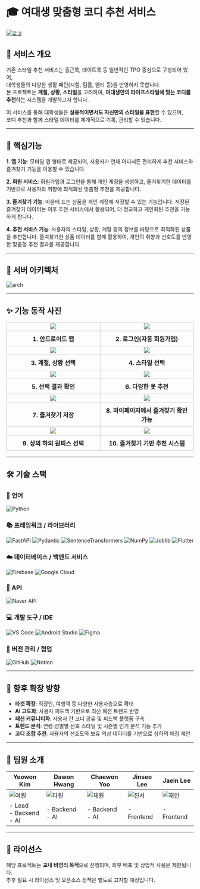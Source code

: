 # 🎓 여대생 맞춤형 코디 추천 서비스

![로고](image/로고.png)


## 🧥 서비스 개요
기존 스타일 추천 서비스는 출근룩, 데이트룩 등 일반적인 TPO 중심으로 구성되어 있어,  
대학생들의 다양한 생활 패턴(시험, 팀플, 엠티 등)을 반영하지 못합니다.  
본 프로젝트는 **계절, 상황, 스타일**을 고려하여, **여대생만의 라이프스타일에 맞는 코디를 추천**하는 시스템을 개발하고자 합니다.

이 서비스를 통해 대학생들은 **실용적이면서도 자신만의 스타일을 표현**할 수 있으며,  
코디 추천과 함께 스타일 데이터를 체계적으로 기록, 관리할 수 있습니다.

---

## 🤖 핵심기능
**1. 앱 기능**: 
모바일 앱 형태로 제공되어, 사용자가 언제 어디서든 편리하게 추천 서비스와 즐겨찾기 기능을 이용할 수 있습니다.

**2. 회원 서비스**: 
회원가입과 로그인을 통해 개인 계정을 생성하고, 즐겨찾기한 데이터를 기반으로 사용자의 취향에 최적화된 맞춤형 추천을 제공합니다.

**3. 즐겨찾기 기능**: 
마음에 드는 상품을 개인 계정에 저장할 수 있는 기능입니다.
저장된 즐겨찾기 데이터는 이후 추천 서비스에서 활용되어, 더 정교하고 개인화된 추천을 가능하게 합니다.

**4. 추천 서비스 기능**: 
사용자의 스타일, 상황, 계절 등의 정보를 바탕으로 최적화된 상품을 추천합니다. 즐겨찾기한 상품 데이터를 함께 활용하여, 개인의 취향과 선호도를 반영한 맞춤형 추천 결과를 제공합니다.

---

## 🎀 서버 아키텍처
![arch](image/arch.png)

---

## ✨ 기능 동작 사진

<table style="width: 100%; border-collapse: collapse; text-align: center;">
  <tr>
    <td style="width: 50%; border: 1px solid #ccc;">
      <img src="image/android_app.png" style="max-width:95%;"><br>
    </td>
    <td style="width: 50%; border: 1px solid #ccc;">
      <img src="image/login.png" style="max-width:95%;"><br>
    </td>
  </tr>
  <tr>
    <td style="padding: 8px; border: 1px solid #ccc;">
      <b>1. 안드로이드 앱</b>
    </td>
    <td style="padding: 8px; border: 1px solid #ccc;">
      <b>2. 로그인(자동 회원가입)</b>
    </td>
  </tr>
  <tr>
    <td style="width: 50%; border: 1px solid #ccc;">
      <img src="image/season_situation.png" style="max-width:95%;"><br>
    </td>
    <td style="width: 50%; border: 1px solid #ccc;">
      <img src="image/style_select.png" style="max-width:95%;"><br>
    </td>
  </tr>
  <tr>
    <td style="padding: 8px; border: 1px solid #ccc;">
      <b>3. 계절, 상황 선택</b>
    </td>
    <td style="padding: 8px; border: 1px solid #ccc;">
      <b>4. 스타일 선택</b>
    </td>
  </tr>
  <tr>
    <td style="width: 50%; border: 1px solid #ccc;">
      <img src="image/select_result.png" style="max-width:95%;"><br>
    </td>
    <td style="width: 50%; border: 1px solid #ccc;">
      <img src="image/multiple_clothes_recommend.png" style="max-width:95%;"><br>
    </td>
  </tr>
  <tr>
    <td style="padding: 8px; border: 1px solid #ccc;">
      <b>5. 선택 결과 확인</b>
    </td>
    <td style="padding: 8px; border: 1px solid #ccc;">
      <b>6. 다양한 옷 추천</b>
    </td>
  </tr>
  <tr>
    <td style="width: 50%; border: 1px solid #ccc;">
      <img src="image/save_favorites.png" style="max-width:95%;"><br>
    </td>
    <td style="width: 50%; border: 1px solid #ccc;">
      <img src="image/mypage_favorites_check.png" style="max-width:95%;"><br>
    </td>
  </tr>
  <tr>
    <td style="padding: 8px; border: 1px solid #ccc;">
      <b>7. 즐겨찾기 저장</b>
    </td>
    <td style="padding: 8px; border: 1px solid #ccc;">
      <b>8. 마이페이지에서 즐겨찾기 확인 가능</b>
    </td>
  </tr>
  <tr>
    <td style="width: 50%; border: 1px solid #ccc;">
      <img src="image/top_bottom_dress_select.png" style="max-width:95%;"><br>
    </td>
    <td style="width: 50%; border: 1px solid #ccc;">
      <img src="image/favorites_based_recommend.png" style="max-width:95%;"><br>
    </td>
  </tr>
  <tr>
    <td style="padding: 8px; border: 1px solid #ccc;">
      <b>9. 상의 하의 원피스 선택</b>
    </td>
    <td style="padding: 8px; border: 1px solid #ccc;">
      <b>10. 즐겨찾기 기반 추천 시스템</b>
    </td>
  </tr>
</table>

---

## 🛠️ 기술 스택

### 🐍 언어 
![Python](https://img.shields.io/badge/Python-3776AB?style=for-the-badge&logo=python&logoColor=white)

### 📚 프레임워크 / 라이브러리
![FastAPI](https://img.shields.io/badge/FastAPI-009688?style=for-the-badge&logo=fastapi&logoColor=white)
![Pydantic](https://img.shields.io/badge/Pydantic-E92063?style=for-the-badge&logo=pydantic&logoColor=white)
![SentenceTransformers](https://img.shields.io/badge/SentenceTransformers-1A73E8?style=for-the-badge&logo=semanticweb&logoColor=white)
![NumPy](https://img.shields.io/badge/NumPy-013243?style=for-the-badge&logo=numpy&logoColor=white)
![Joblib](https://img.shields.io/badge/Joblib-FF9900?style=for-the-badge&logo=python&logoColor=white)
![Flutter](https://img.shields.io/badge/Flutter-02569B?style=for-the-badge&logo=flutter&logoColor=white)

### ☁️ 데이터베이스 / 백엔드 서비스
![Firebase](https://img.shields.io/badge/Firebase-FFCA28?style=for-the-badge&logo=firebase&logoColor=black)
![Google Cloud](https://img.shields.io/badge/Google%20Cloud-4285F4?style=for-the-badge&logo=googlecloud&logoColor=white)

### 🔌 API
![Naver API](https://img.shields.io/badge/Naver%20API-03C75A?style=for-the-badge&logo=naver&logoColor=green)

### 💻 개발 도구 / IDE
![VS Code](https://img.shields.io/badge/VS%20Code-007ACC?style=for-the-badge&logo=visualstudiocode&logoColor=white)
![Android Studio](https://img.shields.io/badge/Android%20Studio-3DDC84?style=for-the-badge&logo=androidstudio&logoColor=white)
![Figma](https://img.shields.io/badge/Figma-F24E1E?style=for-the-badge&logo=figma&logoColor=white)

### 🤝 버전 관리 / 협업
![GitHub](https://img.shields.io/badge/GitHub-181717?style=for-the-badge&logo=github&logoColor=white)
![Notion](https://img.shields.io/badge/Notion-000000?style=for-the-badge&logo=notion&logoColor=white)


---

## 🚀 향후 확장 방향

- **타겟 확장**: 직장인, 여행객 등 다양한 사용자층으로 확대  
- **AI 고도화**: 사용자 피드백 기반으로 최신 패션 트렌드 반영  
- **패션 커뮤니티화**: 사용자 간 코디 공유 및 피드백 플랫폼 구축  
- **트렌드 분석**: 연령·성별별 선호 스타일 및 시즌별 인기 분석 기능 추가
- **코디 조합 추천**: 사용자의 선호도와 보유 의상 데이터를 기반으로 상하의 매칭 제안

---

## 🙌 팀원 소개

| Yeowon Kim | Dawon Hwang | Chaewon Yoo | Jinseo Lee | Jaein Lee |
|------------|-------------|-------------|------------|-----------|
| ![여원](image/여원.png) | ![다원](image/다원.png) | ![채원](image/채원.png) | ![진서](image/진서.png) | ![재인](image/재인.png) |
| - Lead    <br> - Backend <br> - AI | - Backend <br> - AI | - Backend <br> - AI | - Frontend | - Frontend |


---

## 📄 라이선스

해당 프로젝트는 **교내 비영리 목적**으로 진행되며, 외부 배포 및 상업적 사용은 제한됩니다.  
추후 필요 시 라이선스 및 오픈소스 정책은 별도로 고지할 예정입니다.
